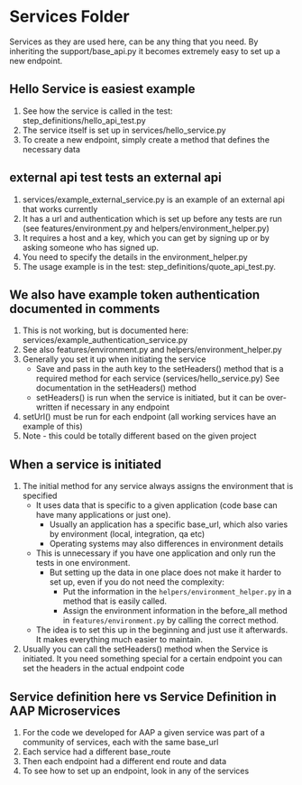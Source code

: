 # Services Folder

Services as they are used here, can be any thing that you need. By inheriting the support/base_api.py it becomes extremely easy to set up a new endpoint.

## Hello Service is easiest example

1. See how the service is called in the test: step_definitions/hello_api_test.py
2. The service itself is set up in services/hello_service.py
3. To create a new endpoint, simply create a method that defines the necessary data

## external api test tests an external api

1. services/example_external_service.py is an example of an external api that works currently
2. It has a url and authentication which is set up before any tests are run (see features/environment.py and helpers/environment_helper.py)
3. It requires a host and a key, which you can get by signing up or by asking someone who has signed up.
4. You need to specify the details in the environment_helper.py
5. The usage example is in the test: step_definitions/quote_api_test.py.

## We also have example token authentication documented in comments

1. This is not working, but is documented here: services/example_authentication_service.py
2. See also features/environment.py and helpers/environment_helper.py
3. Generally you set it up when initiating the service
   * Save and pass in the auth key to the setHeaders() method that is a required method for each service (services/hello_service.py)  See documentation in the setHeaders() method
   * setHeaders() is run when the service is initiated, but it can be over-written if necessary in any endpoint
4. setUrl() must be run for each endpoint (all working services have an example of this)
5. Note - this could be totally different based on the given project

## When a service is initiated

1. The initial method for any service always assigns the environment that is specified
   * It uses data that is specific to a given application (code base can have many applications or just one).
     * Usually an application has a specific base_url, which also varies by environment (local, integration, qa etc)
     * Operating systems may also differences in environment details
   * This is unnecessary if you have one application and only run the tests in one environment.
     * But setting up the data in one place does not make it harder to set up, even if you do not need the complexity:
       * Put the information in the ```helpers/environment_helper.py``` in a method that is easily called.
       * Assign the environment information in the before_all method in ```features/environment.py``` by calling the correct method.
   * The idea is to set this up in the beginning and just use it afterwards. It makes everything much easier to maintain.
2. Usually you can call the setHeaders() method when the Service is initiated.  It you need something special for a certain endpoint you can set the headers in the actual endpoint code

## Service definition here vs Service Definition in AAP Microservices

1. For the code we developed for AAP a given service was part of a community of services, each with the same base_url
2. Each service had a different base_route
3. Then each endpoint had a different end route and data
4. To see how to set up an endpoint, look in any of the services
